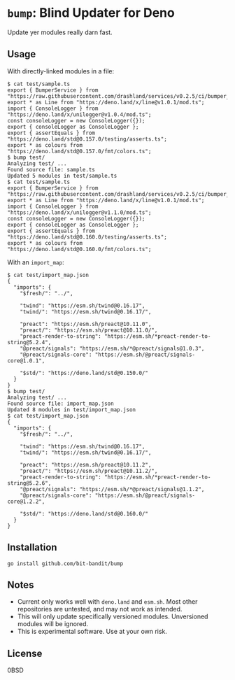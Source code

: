 # `bump`: Blind Updater for Deno

Update yer modules really darn fast.

## Usage

With directly-linked modules in a file:

```
$ cat test/sample.ts
export { BumperService } from "https://raw.githubusercontent.com/drashland/services/v0.2.5/ci/bumper_service.ts";
export * as Line from "https://deno.land/x/line@v1.0.1/mod.ts";
import { ConsoleLogger } from "https://deno.land/x/unilogger@v1.0.4/mod.ts";
const consoleLogger = new ConsoleLogger({});
export { consoleLogger as ConsoleLogger };
export { assertEquals } from "https://deno.land/std@0.157.0/testing/asserts.ts";
export * as colours from "https://deno.land/std@0.157.0/fmt/colors.ts";
$ bump test/
Analyzing test/ ...
Found source file: sample.ts
Updated 5 modules in test/sample.ts
$ cat test/sample.ts
export { BumperService } from "https://raw.githubusercontent.com/drashland/services/v0.2.5/ci/bumper_service.ts";
export * as Line from "https://deno.land/x/line@v1.0.1/mod.ts";
import { ConsoleLogger } from "https://deno.land/x/unilogger@v1.1.0/mod.ts";
const consoleLogger = new ConsoleLogger({});
export { consoleLogger as ConsoleLogger };
export { assertEquals } from "https://deno.land/std@0.160.0/testing/asserts.ts";
export * as colours from "https://deno.land/std@0.160.0/fmt/colors.ts";
```

With an `import_map`:

```
$ cat test/import_map.json
{
  "imports": {
    "$fresh/": "../",

    "twind": "https://esm.sh/twind@0.16.17",
    "twind/": "https://esm.sh/twind@0.16.17/",

    "preact": "https://esm.sh/preact@10.11.0",
    "preact/": "https://esm.sh/preact@10.11.0/",
    "preact-render-to-string": "https://esm.sh/*preact-render-to-string@5.2.4",
    "@preact/signals": "https://esm.sh/*@preact/signals@1.0.3",
    "@preact/signals-core": "https://esm.sh/@preact/signals-core@1.0.1",

    "$std/": "https://deno.land/std@0.150.0/"
  }
}
$ bump test/
Analyzing test/ ...
Found source file: import_map.json
Updated 8 modules in test/import_map.json
$ cat test/import_map.json
{
  "imports": {
    "$fresh/": "../",

    "twind": "https://esm.sh/twind@0.16.17",
    "twind/": "https://esm.sh/twind@0.16.17/",

    "preact": "https://esm.sh/preact@10.11.2",
    "preact/": "https://esm.sh/preact@10.11.2/",
    "preact-render-to-string": "https://esm.sh/*preact-render-to-string@5.2.6",
    "@preact/signals": "https://esm.sh/*@preact/signals@1.1.2",
    "@preact/signals-core": "https://esm.sh/@preact/signals-core@1.2.2",

    "$std/": "https://deno.land/std@0.160.0/"
  }
}
```

## Installation
```
go install github.com/bit-bandit/bump
```

## Notes

- Current only works well with `deno.land` and `esm.sh`. Most other repositories
  are untested, and may not work as intended.
- This will only update specifically versioned modules. Unversioned modules will
  be ignored.
- This is experimental software. Use at your own risk.

## License

0BSD
